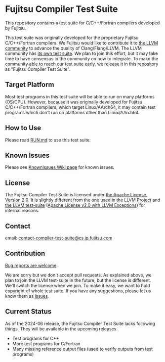 Fujitsu Compiler Test Suite
===========================

This repository contains a test suite for C/C++/Fortran compilers developed by Fujitsu.

This test suite was originally developed for the proprietary Fujitsu C/C++/Fortran compilers. We Fujitsu would like to contribute it to [the LLVM community](https://llvm.org/) to advance the quality of Clang/Flang/LLVM. The LLVM community has [its own test suite](https://github.com/llvm/llvm-test-suite/). We plan to join this effort, but it may take time to have consensus in the community on how to integrate. To make the community able to reach our test suite early, we release it in this repository as "Fujitsu Compiler Test Suite".

Target Platform
---------------

Most test programs in this test suite will be able to run on many platforms (OS/CPU). However, because it was originally developed for Fujitsu C/C++/Fortran compilers, which target Linux/AArch64, it may contain test programs which don't run on platforms other than Linux/AArch64.

How to Use
----------

Please read [RUN.md](RUN.md) to use this test suite.

Known Issues
------------

Please see [KnownIssues Wiki page](https://github.com/fujitsu/compiler-test-suite/wiki/KnownIssues) for known issues.

License
-------

The Fujitsu Compiler Test Suite is licensed under [the Apache License, Version 2.0](https://www.apache.org/licenses/LICENSE-2.0). It is slightly different from the one used in [the LLVM Project](https://github.com/llvm/llvm-project/) and [the LLVM test-suite](https://github.com/llvm/llvm-test-suite/) ([Apache License v2.0 with LLVM Exceptions](https://github.com/llvm/llvm-project/blob/main/LICENSE.TXT)) for internal reasons.

Contact
-------

email: contact-compiler-test-suite@cs.jp.fujitsu.com

Contribution
------------

[Bug reports are welcome](https://github.com/fujitsu/compiler-test-suite/issues/new).

We are sorry but we don't accept pull requests. As explained above, we plan to join the LLVM test-suite in the future, but the license is different. We'll switch the license when we join. To make it easy, we want to hold copyright of whole test suite. If you have any suggestions, please let us know them as [issues](https://github.com/fujitsu/compiler-test-suite/issues/new).

Current Status
--------------

As of the 2024-06 release, the Fujitsu Compiler Test Suite lacks following things. They will be available in the upcoming releases.

- Test programs for C++
- More test programs for C/Fortran
- Many missing reference output files (used to verify outputs from test programs)
